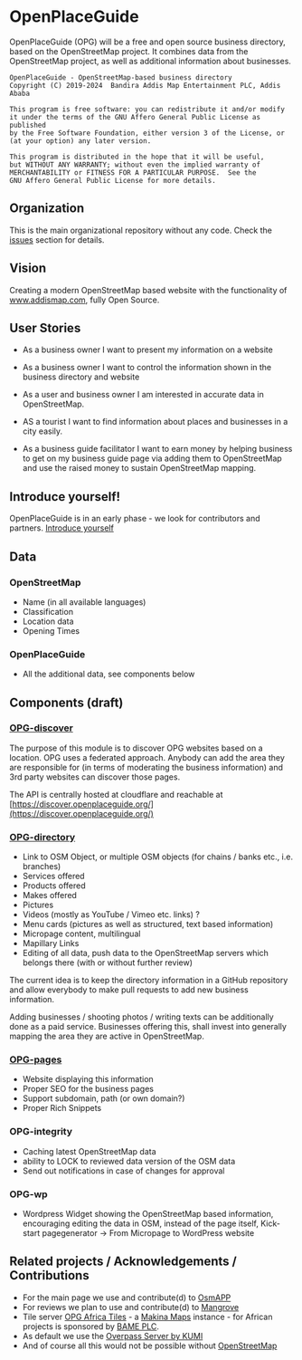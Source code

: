 # OpenPlaceGuide

OpenPlaceGuide (OPG) will be a free and open source business directory, based on the OpenStreetMap project.
It combines data from the OpenStreetMap project, as well as additional information about businesses.

    OpenPlaceGuide - OpenStreetMap-based business directory
    Copyright (C) 2019-2024  Bandira Addis Map Entertainment PLC, Addis Ababa

    This program is free software: you can redistribute it and/or modify
    it under the terms of the GNU Affero General Public License as published
    by the Free Software Foundation, either version 3 of the License, or
    (at your option) any later version.

    This program is distributed in the hope that it will be useful,
    but WITHOUT ANY WARRANTY; without even the implied warranty of
    MERCHANTABILITY or FITNESS FOR A PARTICULAR PURPOSE.  See the
    GNU Affero General Public License for more details.  

## Organization

This is the main organizational repository without any code. Check the [issues](https://github.com/OpenPlaceGuide/openplaceguide/issues) section for details.

## Vision

Creating a modern OpenStreetMap based website with the functionality of www.addismap.com, fully Open Source.

## User Stories

* As a business owner I want to present my information on a website

* As a business owner I want to control the information shown in the business directory and website

* As a user and business owner I am interested in accurate data in OpenStreetMap.

* AS a tourist I want to find information about places and businesses in a city easily.

* As a business guide facilitator I want to earn money by helping business to get on my business guide page via adding them to OpenStreetMap and use the raised money to sustain OpenStreetMap mapping.

## Introduce yourself!

OpenPlaceGuide is in an early phase - we look for contributors and partners. [Introduce yourself](https://github.com/OpenPlaceGuide/openplaceguide/discussions/15)

## Data

### OpenStreetMap

* Name (in all available languages)
* Classification
* Location data
* Opening Times

### OpenPlaceGuide

* All the additional data, see components below

## Components (draft)

### [OPG-discover](https://github.com/OpenPlaceGuide/discover-cf-worker)

The purpose of this module is to discover OPG websites based on a location.
OPG uses a federated approach. Anybody can add the area they are responsible for (in terms of moderating the business information)
and 3rd party websites can discover those pages.

The API is centrally hosted at cloudflare and reachable at [https://discover.openplaceguide.org/](https://discover.openplaceguide.org/)

### [OPG-directory](https://github.com/OpenPlaceGuide/data)

* Link to OSM Object, or multiple OSM objects (for chains / banks etc., i.e. branches)
* Services offered
* Products offered
* Makes offered
* Pictures
* Videos (mostly as YouTube / Vimeo etc. links) ?
* Menu cards (pictures as well as structured, text based information)
* Micropage content, multilingual
* Mapillary Links
* Editing of all data, push data to the OpenStreetMap servers which belongs there (with or without further review)

The current idea is to keep the directory information in a GitHub repository and allow everybody to make pull requests to add new business information.

Adding businesses / shooting photos / writing texts can be additionally done as a paid service. Businesses offering this, shall invest into generally mapping the area they are active in OpenStreetMap.


### [OPG-pages](https://github.com/OpenPlaceGuide/opg-pages)

* Website displaying this information
* Proper SEO for the business pages
* Support subdomain, path (or own domain?)
* Proper Rich Snippets

### OPG-integrity

* Caching latest OpenStreetMap data
* ability to LOCK to reviewed data version of the OSM data
* Send out notifications in case of changes for approval

### OPG-wp

* Wordpress Widget showing the OpenStreetMap based information, encouraging editing the data in OSM, instead of the page itself, Kick-start pagegenerator -> From Micropage to WordPress website

## Related projects / Acknowledgements / Contributions

* For the main page we use and contribute(d) to [OsmAPP](https://osmapp.org/)
* For reviews we plan to use and contribute(d) to [Mangrove](https://mangrove.reviews/)
* Tile server [OPG Africa Tiles](https://africa.tiles.openplaceguide.org/) - a [Makina Maps](https://github.com/makina-maps/makina-maps) instance - for African projects is sponsored  by [BAME PLC](https://addismap.com/bandira).
* As default we use the [Overpass Server by KUMI](https://overpass.kumi.systems/)
* And of course all this would not be possible without [OpenStreetMap](https://osm.org)

